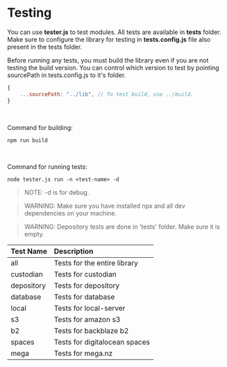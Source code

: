 # **Testing**

You can use **tester.js** to test modules. All tests are available in **tests** folder. Make sure to configure the library for testing in **tests.config.js** file also present in the tests folder.

Before running any tests, you must build the library even if you are not testing the build version. You can control which version to test by pointing sourcePath in tests.config.js to it's folder.

```js
{
    ...sourcePath: "../lib", // To test build, use ../build.
}
```

</br>

Command for building:
```
npm run build
```

</br>

Command for running tests:
```
node tester.js run -n <test-name> -d
```

> NOTE: -d is for debug.

> WARNING: Make sure you have installed npx and all dev dependencies on your machine.

> WARNING: Depository tests are done in 'tests' folder. Make sure it is empty.

| Test Name | Description |
| :--- |    :---   |
| all | Tests for the entire library |
| custodian | Tests for custodian |
| depository | Tests for depository |
| database | Tests for database |
| local | Tests for local-server |
| s3 | Tests for amazon s3 |
| b2 | Tests for backblaze b2 |
| spaces | Tests for digitalocean spaces |
| mega | Tests for mega.nz |
